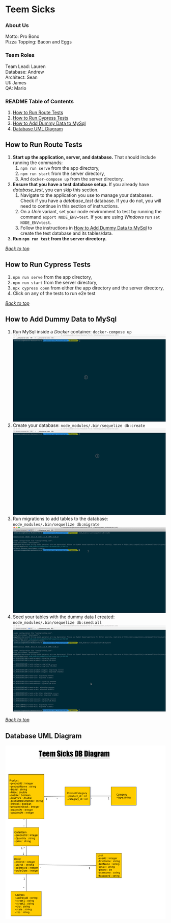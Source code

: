 
# Teem Sicks

### About Us
Motto: Pro Bono   
Pizza Topping: Bacon and Eggs  

### Team Roles
Team Lead: Lauren  
Database: Andrew  
Architect: Sean  
UI: James  
QA: Mario  

### README Table of Contents
1. [How to Run Route Tests](#how-to-run-route-tests)
2. [How to Run Cypress Tests](#how-to-run-cypress-tests)
3. [How to Add Dummy Data to MySql](#how-to-add-dummy-data-to-mySql)
4. [Database UML Diagram](#database-uml-diagram)

## How to Run Route Tests
1. **Start up the application, server, and database.**
That should include running the commands:   
   1. `npm run serve` from the app directory,
   2. `npm run start` from the server directory,
   3. And `docker-compose up` from the server directory.
2. **Ensure that you have a test database setup.** If you already have *database_test*, you can skip this section.
   1. Navigate to the application you use to manage your databases. Check if you have a *database_test* database. If you do not, you will need to continue in this section of instructions.
   2. On a *Unix* variant, set your node environment to test by running the command `export NODE_ENV=test`. If you are using *Windows* run `set NODE_ENV=test`.
   3. Follow the instructions in [How to Add Dummy Data to MySql](#how-to-add-dummy-data-to-mySql) to create the test database and its tables/data.
3. **Run `npm run test` from the server directory.**   

*[Back to top](#teem-sicks)*

## How to Run Cypress Tests
  1. `npm run serve` from the app directory,
  2. `npm run start` from the server directory,
  3. `npx cypress open` from either the app directory and the server directory,
  4.  Click on any of the tests to run e2e test    

*[Back to top](#teem-sicks)*

## How to Add Dummy Data to MySql
1. Run MySql inside a *Docker* container: `docker-compose up`
![Docker command](/gifs/compose.gif)
2. Create your database: `node_modules/.bin/sequelize db:create`
![Create command](/gifs/create.gif)
3. Run migrations to add tables to the database: `node_modules/.bin/sequelize db:migrate`
![Migrate command](/gifs/migrate.gif)
4. Seed your tables with the dummy data I created: `node_modules/.bin/sequelize db:seed:all`
![Seed command](/gifs/seed.gif)   

*[Back to top](#teem-sicks)*

## Database UML Diagram
![Database UML](/foxycle_database.png)
